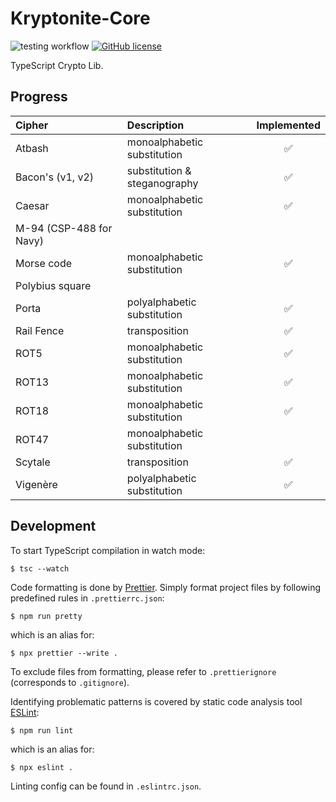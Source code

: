 # Kryptonite-Core

![testing workflow](https://github.com/aleksbelic/kryptonite-core/actions/workflows/tests.yml/badge.svg)
[![GitHub license](https://img.shields.io/github/license/aleksbelic/kryptonite-core)](https://raw.githubusercontent.com/aleksbelic/kryptonite-core/release/1.0.0/LICENSE)

TypeScript Crypto Lib.

## Progress

| Cipher                  | Description                  | Implemented |
| :---------------------- | :--------------------------- | :---------: |
| Atbash                  | monoalphabetic substitution  |   &#9989;   |
| Bacon's (v1, v2)        | substitution & steganography |   &#9989;   |
| Caesar                  | monoalphabetic substitution  |   &#9989;   |
| M-94 (CSP-488 for Navy) |                              |             |
| Morse code              | monoalphabetic substitution  |   &#9989;   |
| Polybius square         |                              |             |
| Porta                   | polyalphabetic substitution  |   &#9989;   |
| Rail Fence              | transposition                |   &#9989;   |
| ROT5                    | monoalphabetic substitution  |   &#9989;   |
| ROT13                   | monoalphabetic substitution  |   &#9989;   |
| ROT18                   | monoalphabetic substitution  |   &#9989;   |
| ROT47                   | monoalphabetic substitution  |             |
| Scytale                 | transposition                |   &#9989;   |
| Vigenère                | polyalphabetic substitution  |   &#9989;   |

## Development

To start TypeScript compilation in watch mode:

```
$ tsc --watch
```

Code formatting is done by [Prettier](https://prettier.io/).
Simply format project files by following predefined rules in `.prettierrc.json`:

```
$ npm run pretty
```

which is an alias for:

```
$ npx prettier --write .
```

To exclude files from formatting, please refer to `.prettierignore` (corresponds to `.gitignore`).

Identifying problematic patterns is covered by static code analysis tool [ESLint](https://eslint.org/):

```
$ npm run lint
```

which is an alias for:

```
$ npx eslint .
```

Linting config can be found in `.eslintrc.json`.
